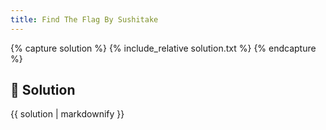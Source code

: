 ```yaml
---
title: Find The Flag By Sushitake
---
```


{% capture solution %}
{% include_relative solution.txt %}
{% endcapture %}

## 📝 Solution

{{ solution | markdownify }}
